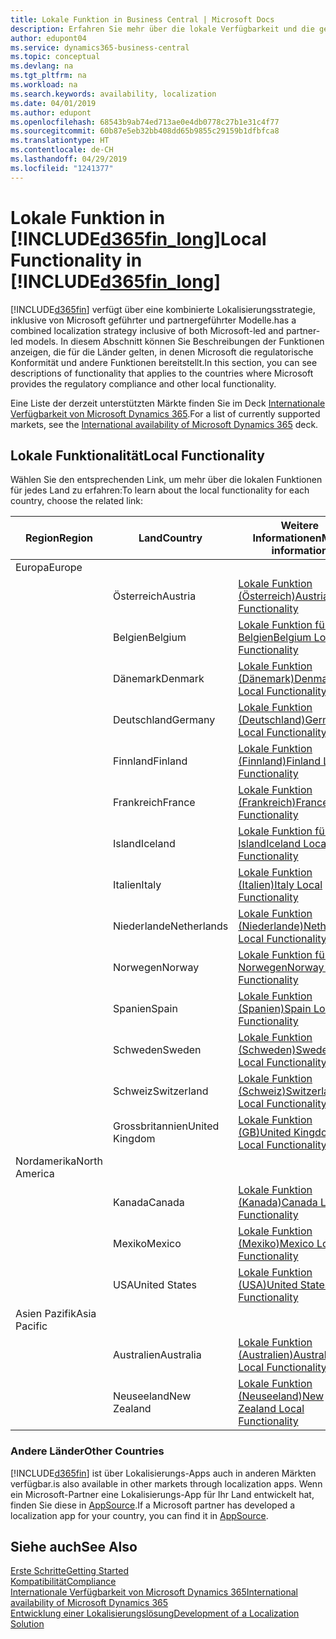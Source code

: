 ```yaml
---
title: Lokale Funktion in Business Central | Microsoft Docs
description: Erfahren Sie mehr über die lokale Verfügbarkeit und die gesetzliche Kompatibilität von Dynamics 365 Business Central.
author: edupont04
ms.service: dynamics365-business-central
ms.topic: conceptual
ms.devlang: na
ms.tgt_pltfrm: na
ms.workload: na
ms.search.keywords: availability, localization
ms.date: 04/01/2019
ms.author: edupont
ms.openlocfilehash: 68543b9ab74ed713ae0e4db0778c27b1e31c4f77
ms.sourcegitcommit: 60b87e5eb32bb408dd65b9855c29159b1dfbfca8
ms.translationtype: HT
ms.contentlocale: de-CH
ms.lasthandoff: 04/29/2019
ms.locfileid: "1241377"
---
```

# <a name="local-functionality-in-included365finlongincludesd365finlongmdmd"></a><span data-ttu-id="1712a-103">Lokale Funktion in [!INCLUDE[d365fin_long](includes/d365fin_long_md.md)]</span><span class="sxs-lookup"><span data-stu-id="1712a-103">Local Functionality in [!INCLUDE[d365fin_long](includes/d365fin_long_md.md)]</span></span>
[!INCLUDE[d365fin](includes/d365fin_md.md)] <span data-ttu-id="1712a-104">verfügt über eine kombinierte Lokalisierungsstrategie, inklusive von Microsoft geführter und partnergeführter Modelle.</span><span class="sxs-lookup"><span data-stu-id="1712a-104">has a combined localization strategy inclusive of both Microsoft-led and partner-led models.</span></span> <span data-ttu-id="1712a-105">In diesem Abschnitt können Sie Beschreibungen der Funktionen anzeigen, die für die Länder gelten, in denen Microsoft die regulatorische Konformität und andere Funktionen bereitstellt.</span><span class="sxs-lookup"><span data-stu-id="1712a-105">In this section, you can see descriptions of functionality that applies to the countries where Microsoft provides the regulatory compliance and other local functionality.</span></span>  

<span data-ttu-id="1712a-106">Eine Liste der derzeit unterstützten Märkte finden Sie im Deck [Internationale Verfügbarkeit von Microsoft Dynamics 365](https://docs.microsoft.com/en-us/dynamics365/get-started/availability).</span><span class="sxs-lookup"><span data-stu-id="1712a-106">For a list of currently supported markets, see the [International availability of Microsoft Dynamics 365](https://docs.microsoft.com/en-us/dynamics365/get-started/availability) deck.</span></span>  

## <a name="local-functionality"></a><span data-ttu-id="1712a-107">Lokale Funktionalität</span><span class="sxs-lookup"><span data-stu-id="1712a-107">Local Functionality</span></span>
<span data-ttu-id="1712a-108">Wählen Sie den entsprechenden Link, um mehr über die lokalen Funktionen für jedes Land zu erfahren:</span><span class="sxs-lookup"><span data-stu-id="1712a-108">To learn about the local functionality for each country, choose the related link:</span></span>

| <span data-ttu-id="1712a-109">Region</span><span class="sxs-lookup"><span data-stu-id="1712a-109">Region</span></span> | <span data-ttu-id="1712a-110">Land</span><span class="sxs-lookup"><span data-stu-id="1712a-110">Country</span></span> | <span data-ttu-id="1712a-111">Weitere Informationen</span><span class="sxs-lookup"><span data-stu-id="1712a-111">More information</span></span> |
| --- | --- |--- |
| <span data-ttu-id="1712a-112">Europa</span><span class="sxs-lookup"><span data-stu-id="1712a-112">Europe</span></span> |  | |
|        | <span data-ttu-id="1712a-113">Österreich</span><span class="sxs-lookup"><span data-stu-id="1712a-113">Austria</span></span> | [<span data-ttu-id="1712a-114">Lokale Funktion (Österreich)</span><span class="sxs-lookup"><span data-stu-id="1712a-114">Austria Local Functionality</span></span>](localfunctionality/austria/austria-local-functionality.md) |
|        | <span data-ttu-id="1712a-115">Belgien</span><span class="sxs-lookup"><span data-stu-id="1712a-115">Belgium</span></span> |  [<span data-ttu-id="1712a-116">Lokale Funktion für Belgien</span><span class="sxs-lookup"><span data-stu-id="1712a-116">Belgium Local Functionality</span></span>](localfunctionality/belgium/belgium-local-functionality.md) |
|        | <span data-ttu-id="1712a-117">Dänemark</span><span class="sxs-lookup"><span data-stu-id="1712a-117">Denmark</span></span> | [<span data-ttu-id="1712a-118">Lokale Funktion (Dänemark)</span><span class="sxs-lookup"><span data-stu-id="1712a-118">Denmark Local Functionality</span></span>](localfunctionality/denmark/denmark-local-functionality.md) |
|        | <span data-ttu-id="1712a-119">Deutschland</span><span class="sxs-lookup"><span data-stu-id="1712a-119">Germany</span></span> | [<span data-ttu-id="1712a-120">Lokale Funktion (Deutschland)</span><span class="sxs-lookup"><span data-stu-id="1712a-120">Germany Local Functionality</span></span>](localfunctionality/germany/germany-local-functionality.md) |
|        | <span data-ttu-id="1712a-121">Finnland</span><span class="sxs-lookup"><span data-stu-id="1712a-121">Finland</span></span> | [<span data-ttu-id="1712a-122">Lokale Funktion (Finnland)</span><span class="sxs-lookup"><span data-stu-id="1712a-122">Finland Local Functionality</span></span>](localfunctionality/finland/finland-local-functionality.md) |
|        | <span data-ttu-id="1712a-123">Frankreich</span><span class="sxs-lookup"><span data-stu-id="1712a-123">France</span></span> | [<span data-ttu-id="1712a-124">Lokale Funktion (Frankreich)</span><span class="sxs-lookup"><span data-stu-id="1712a-124">France Local Functionality</span></span>](localfunctionality/france/france-local-functionality.md) |
|        | <span data-ttu-id="1712a-125">Island</span><span class="sxs-lookup"><span data-stu-id="1712a-125">Iceland</span></span> | [<span data-ttu-id="1712a-126">Lokale Funktion für Island</span><span class="sxs-lookup"><span data-stu-id="1712a-126">Iceland Local Functionality</span></span>](localfunctionality/iceland/iceland-local-functionality.md) |
|        | <span data-ttu-id="1712a-127">Italien</span><span class="sxs-lookup"><span data-stu-id="1712a-127">Italy</span></span> | [<span data-ttu-id="1712a-128">Lokale Funktion (Italien)</span><span class="sxs-lookup"><span data-stu-id="1712a-128">Italy Local Functionality</span></span>](localfunctionality/italy/italy-local-functionality.md) |
|        | <span data-ttu-id="1712a-129">Niederlande</span><span class="sxs-lookup"><span data-stu-id="1712a-129">Netherlands</span></span> | [<span data-ttu-id="1712a-130">Lokale Funktion (Niederlande)</span><span class="sxs-lookup"><span data-stu-id="1712a-130">Netherlands Local Functionality</span></span>](localfunctionality/netherlands/netherlands-local-functionality.md) |
|        | <span data-ttu-id="1712a-131">Norwegen</span><span class="sxs-lookup"><span data-stu-id="1712a-131">Norway</span></span> | [<span data-ttu-id="1712a-132">Lokale Funktion für Norwegen</span><span class="sxs-lookup"><span data-stu-id="1712a-132">Norway Local Functionality</span></span>](localfunctionality/norway/norway-local-functionality.md) |
|        | <span data-ttu-id="1712a-133">Spanien</span><span class="sxs-lookup"><span data-stu-id="1712a-133">Spain</span></span> | [<span data-ttu-id="1712a-134">Lokale Funktion (Spanien)</span><span class="sxs-lookup"><span data-stu-id="1712a-134">Spain Local Functionality</span></span>](localfunctionality/spain/spain-local-functionality.md) |
|        | <span data-ttu-id="1712a-135">Schweden</span><span class="sxs-lookup"><span data-stu-id="1712a-135">Sweden</span></span> | [<span data-ttu-id="1712a-136">Lokale Funktion (Schweden)</span><span class="sxs-lookup"><span data-stu-id="1712a-136">Sweden Local Functionality</span></span>](localfunctionality/sweden/sweden-local-functionality.md) |
|        | <span data-ttu-id="1712a-137">Schweiz</span><span class="sxs-lookup"><span data-stu-id="1712a-137">Switzerland</span></span> | [<span data-ttu-id="1712a-138">Lokale Funktion (Schweiz)</span><span class="sxs-lookup"><span data-stu-id="1712a-138">Switzerland Local Functionality</span></span>](localfunctionality/switzerland/switzerland-local-functionality.md) |
|        | <span data-ttu-id="1712a-139">Grossbritannien</span><span class="sxs-lookup"><span data-stu-id="1712a-139">United Kingdom</span></span> | [<span data-ttu-id="1712a-140">Lokale Funktion (GB)</span><span class="sxs-lookup"><span data-stu-id="1712a-140">United Kingdom Local Functionality</span></span>](localfunctionality/unitedkingdom/united-kingdom-local-functionality.md) |
| <span data-ttu-id="1712a-141">Nordamerika</span><span class="sxs-lookup"><span data-stu-id="1712a-141">North America</span></span> |       |  |
|        | <span data-ttu-id="1712a-142">Kanada</span><span class="sxs-lookup"><span data-stu-id="1712a-142">Canada</span></span>|[<span data-ttu-id="1712a-143">Lokale Funktion (Kanada)</span><span class="sxs-lookup"><span data-stu-id="1712a-143">Canada Local Functionality</span></span>](localfunctionality/canada/canada-local-functionality.md) |
|        | <span data-ttu-id="1712a-144">Mexiko</span><span class="sxs-lookup"><span data-stu-id="1712a-144">Mexico</span></span> | [<span data-ttu-id="1712a-145">Lokale Funktion (Mexiko)</span><span class="sxs-lookup"><span data-stu-id="1712a-145">Mexico Local Functionality</span></span>](localfunctionality/mexico/mexico-local-functionality.md) |
|        | <span data-ttu-id="1712a-146">USA</span><span class="sxs-lookup"><span data-stu-id="1712a-146">United States</span></span>|[<span data-ttu-id="1712a-147">Lokale Funktion (USA)</span><span class="sxs-lookup"><span data-stu-id="1712a-147">United States Local Functionality</span></span>](localfunctionality/unitedstates/united-states-local-functionality.md) |
| <span data-ttu-id="1712a-148">Asien Pazifik</span><span class="sxs-lookup"><span data-stu-id="1712a-148">Asia Pacific</span></span> |       |  |
|        | <span data-ttu-id="1712a-149">Australien</span><span class="sxs-lookup"><span data-stu-id="1712a-149">Australia</span></span> | [<span data-ttu-id="1712a-150">Lokale Funktion (Australien)</span><span class="sxs-lookup"><span data-stu-id="1712a-150">Australia Local Functionality</span></span>](localfunctionality/australia/australia-local-functionality.md) |
|        | <span data-ttu-id="1712a-151">Neuseeland</span><span class="sxs-lookup"><span data-stu-id="1712a-151">New Zealand</span></span> | [<span data-ttu-id="1712a-152">Lokale Funktion (Neuseeland)</span><span class="sxs-lookup"><span data-stu-id="1712a-152">New Zealand Local Functionality</span></span>](localfunctionality/newzealand/new-zealand-local-functionality.md) |

### <a name="other-countries"></a><span data-ttu-id="1712a-153">Andere Länder</span><span class="sxs-lookup"><span data-stu-id="1712a-153">Other Countries</span></span>
[!INCLUDE[d365fin](includes/d365fin_md.md)] <span data-ttu-id="1712a-154">ist über Lokalisierungs-Apps auch in anderen Märkten verfügbar.</span><span class="sxs-lookup"><span data-stu-id="1712a-154">is also available in other markets through localization apps.</span></span> <span data-ttu-id="1712a-155">Wenn ein Microsoft-Partner eine Lokalisierungs-App für Ihr Land entwickelt hat, finden Sie diese in [AppSource](https://appsource.microsoft.com/en-us/product/dynamics-365-business-central/).</span><span class="sxs-lookup"><span data-stu-id="1712a-155">If a Microsoft partner has developed a localization app for your country, you can find it in [AppSource](https://appsource.microsoft.com/en-us/product/dynamics-365-business-central/).</span></span>

## <a name="see-also"></a><span data-ttu-id="1712a-156">Siehe auch</span><span class="sxs-lookup"><span data-stu-id="1712a-156">See Also</span></span>
[<span data-ttu-id="1712a-157">Erste Schritte</span><span class="sxs-lookup"><span data-stu-id="1712a-157">Getting Started</span></span>](product-get-started.md)  
[<span data-ttu-id="1712a-158">Kompatibilität</span><span class="sxs-lookup"><span data-stu-id="1712a-158">Compliance</span></span>](compliance/compliance-overview.md)  
[<span data-ttu-id="1712a-159">Internationale Verfügbarkeit von Microsoft Dynamics 365</span><span class="sxs-lookup"><span data-stu-id="1712a-159">International availability of Microsoft Dynamics 365</span></span>](https://docs.microsoft.com/en-us/dynamics365/get-started/availability)  
[<span data-ttu-id="1712a-160">Entwicklung einer Lokalisierungslösung</span><span class="sxs-lookup"><span data-stu-id="1712a-160">Development of a Localization Solution</span></span>](/dynamics365/business-central/dev-itpro/developer/readiness/readiness-develop-localization)  
